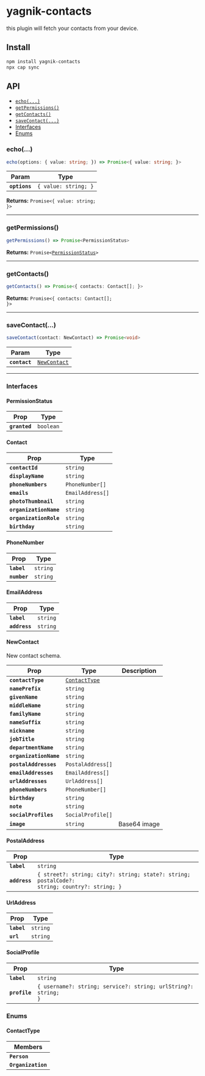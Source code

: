 # yagnik-contacts

this plugin will fetch your contacts from your device.

## Install

```bash
npm install yagnik-contacts
npx cap sync
```

## API

<docgen-index>

* [`echo(...)`](#echo)
* [`getPermissions()`](#getpermissions)
* [`getContacts()`](#getcontacts)
* [`saveContact(...)`](#savecontact)
* [Interfaces](#interfaces)
* [Enums](#enums)

</docgen-index>

<docgen-api>
<!--Update the source file JSDoc comments and rerun docgen to update the docs below-->

### echo(...)

```typescript
echo(options: { value: string; }) => Promise<{ value: string; }>
```

| Param         | Type                            |
| ------------- | ------------------------------- |
| **`options`** | <code>{ value: string; }</code> |

**Returns:** <code>Promise&lt;{ value: string; }&gt;</code>

--------------------


### getPermissions()

```typescript
getPermissions() => Promise<PermissionStatus>
```

**Returns:** <code>Promise&lt;<a href="#permissionstatus">PermissionStatus</a>&gt;</code>

--------------------


### getContacts()

```typescript
getContacts() => Promise<{ contacts: Contact[]; }>
```

**Returns:** <code>Promise&lt;{ contacts: Contact[]; }&gt;</code>

--------------------


### saveContact(...)

```typescript
saveContact(contact: NewContact) => Promise<void>
```

| Param         | Type                                              |
| ------------- | ------------------------------------------------- |
| **`contact`** | <code><a href="#newcontact">NewContact</a></code> |

--------------------


### Interfaces


#### PermissionStatus

| Prop          | Type                 |
| ------------- | -------------------- |
| **`granted`** | <code>boolean</code> |


#### Contact

| Prop                   | Type                        |
| ---------------------- | --------------------------- |
| **`contactId`**        | <code>string</code>         |
| **`displayName`**      | <code>string</code>         |
| **`phoneNumbers`**     | <code>PhoneNumber[]</code>  |
| **`emails`**           | <code>EmailAddress[]</code> |
| **`photoThumbnail`**   | <code>string</code>         |
| **`organizationName`** | <code>string</code>         |
| **`organizationRole`** | <code>string</code>         |
| **`birthday`**         | <code>string</code>         |


#### PhoneNumber

| Prop         | Type                |
| ------------ | ------------------- |
| **`label`**  | <code>string</code> |
| **`number`** | <code>string</code> |


#### EmailAddress

| Prop          | Type                |
| ------------- | ------------------- |
| **`label`**   | <code>string</code> |
| **`address`** | <code>string</code> |


#### NewContact

New contact schema.

| Prop                   | Type                                                | Description  |
| ---------------------- | --------------------------------------------------- | ------------ |
| **`contactType`**      | <code><a href="#contacttype">ContactType</a></code> |              |
| **`namePrefix`**       | <code>string</code>                                 |              |
| **`givenName`**        | <code>string</code>                                 |              |
| **`middleName`**       | <code>string</code>                                 |              |
| **`familyName`**       | <code>string</code>                                 |              |
| **`nameSuffix`**       | <code>string</code>                                 |              |
| **`nickname`**         | <code>string</code>                                 |              |
| **`jobTitle`**         | <code>string</code>                                 |              |
| **`departmentName`**   | <code>string</code>                                 |              |
| **`organizationName`** | <code>string</code>                                 |              |
| **`postalAddresses`**  | <code>PostalAddress[]</code>                        |              |
| **`emailAddresses`**   | <code>EmailAddress[]</code>                         |              |
| **`urlAddresses`**     | <code>UrlAddress[]</code>                           |              |
| **`phoneNumbers`**     | <code>PhoneNumber[]</code>                          |              |
| **`birthday`**         | <code>string</code>                                 |              |
| **`note`**             | <code>string</code>                                 |              |
| **`socialProfiles`**   | <code>SocialProfile[]</code>                        |              |
| **`image`**            | <code>string</code>                                 | Base64 image |


#### PostalAddress

| Prop          | Type                                                                                                    |
| ------------- | ------------------------------------------------------------------------------------------------------- |
| **`label`**   | <code>string</code>                                                                                     |
| **`address`** | <code>{ street?: string; city?: string; state?: string; postalCode?: string; country?: string; }</code> |


#### UrlAddress

| Prop        | Type                |
| ----------- | ------------------- |
| **`label`** | <code>string</code> |
| **`url`**   | <code>string</code> |


#### SocialProfile

| Prop          | Type                                                                      |
| ------------- | ------------------------------------------------------------------------- |
| **`label`**   | <code>string</code>                                                       |
| **`profile`** | <code>{ username?: string; service?: string; urlString?: string; }</code> |


### Enums


#### ContactType

| Members            |
| ------------------ |
| **`Person`**       |
| **`Organization`** |

</docgen-api>
